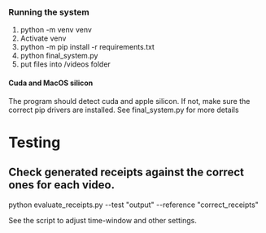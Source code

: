 
### Running the system
1. python -m venv venv
2. Activate venv
3. python -m pip install -r requirements.txt
4. python final_system.py
5. put files into /videos folder
#### Cuda and MacOS silicon
The program should detect cuda and apple silicon. If not, make sure the correct pip drivers are installed. See final_system.py for more details

# Testing
## Check generated receipts against the correct ones for each video.

python evaluate_receipts.py --test "output" --reference "correct_receipts"

See the script to adjust time-window and other settings.